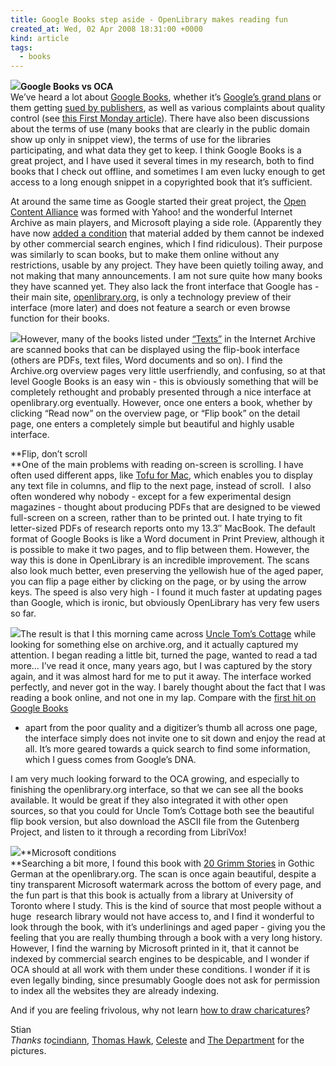 ```yaml
---
title: Google Books step aside - OpenLibrary makes reading fun
created_at: Wed, 02 Apr 2008 18:31:00 +0000
kind: article
tags:
  - books
---
```


[![](http://farm1.static.flickr.com/134/352573802_8f202edf53_m.jpg)](http://www.flickr.com/photos/23341397@N00/352573802/)**Google
Books vs OCA**\
 We’ve heard a lot about [Google Books](http://books.google.com),
whether it’s [Google’s grand
plans](http://dir.salon.com/story/tech/feature/2005/11/09/google/index.html)
or them getting [sued by
publishers](http://news.bbc.co.uk/2/hi/business/4266586.stm), as well as
various complaints about quality control (see [this First Monday
article](http://www.firstmonday.org/issues/issue12_8/duguid/)). There
have also been discussions about the terms of use (many books that are
clearly in the public domain show up only in snippet view), the terms of
use for the libraries participating, and what data they get to keep. I
think Google Books is a great project, and I have used it several times
in my research, both to find books that I check out offline, and
sometimes I am even lucky enough to get access to a long enough snippet
in a copyrighted book that it’s sufficient.

At around the same time as Google started their great project, the [Open
Content Alliance](http://www.opencontentalliance.org/index.html) was
formed with Yahoo! and the wonderful Internet Archive as main players,
and Microsoft playing a side role. (Apparently they have now [added a
condition](http://en.wikipedia.org/wiki/Open_Content_Alliance) that
material added by them cannot be indexed by other commercial search
engines, which I find ridiculous). Their purpose was similarly to scan
books, but to make them online without any restrictions, usable by any
project. They have been quietly toiling away, and not making that many
announcements. I am not sure quite how many books they have scanned yet.
They also lack the front interface that Google has - their main site,
[openlibrary.org](http://openlibrary.org), is only a technology preview
of their interface (more later) and does not feature a search or even
browse function for their books.

[![](http://farm1.static.flickr.com/39/93821899_b34651822b_m.jpg)](http://www.flickr.com/photos/51035555243@N01/93821899/)However,
many of the books listed under
[“Texts”](http://www.archive.org/details/texts) in the Internet Archive
are scanned books that can be displayed using the flip-book interface
(others are PDFs, text files, Word documents and so on). I find the
Archive.org overview pages very little userfriendly, and confusing, so
at that level Google Books is an easy win - this is obviously something
that will be completely rethought and probably presented through a nice
interface at openlibrary.org eventually. However, once one enters a
book, whether by clicking “Read now” on the overview page, or “Flip
book” on the detail page, one enters a completely simple but beautiful
and highly usable interface.

**Flip, don’t scroll\
**One of the main problems with reading on-screen is scrolling. I have
often used different apps, like [Tofu for
Mac](http://amarsagoo.info/tofu/), which enables you to display any text
file in columns, and flip to the next page, instead of scroll.  I also
often wondered why nobody - except for a few experimental design
magazines - thought about producing PDFs that are designed to be viewed
full-screen on a screen, rather than to be printed out. I hate trying to
fit letter-sized PDFs of research reports onto my 13.3″ MacBook. The
default format of Google Books is like a Word document in Print Preview,
although it is possible to make it two pages, and to flip between them.
However, the way this is done in OpenLibrary is an incredible
improvement. The scans also look much better, even preserving the
yellowish hue of the aged paper, you can flip a page either by clicking
on the page, or by using the arrow keys. The speed is also very high - I
found it much faster at updating pages than Google, which is ironic, but
obviously OpenLibrary has very few users so far.

[![](http://farm2.static.flickr.com/1067/1069893367_f2de895792_m.jpg)](http://www.flickr.com/photos/35034358326@N01/1069893367/)The
result is that I this morning came across [Uncle Tom’s
Cottage](http://www.openlibrary.org/details/uncletomscabinor00stowiala)
while looking for something else on archive.org, and it actually
captured my attention. I began reading a little bit, turned the page,
wanted to read a tad more… I’ve read it once, many years ago, but I was
captured by the story again, and it was almost hard for me to put it
away. The interface worked perfectly, and never got in the way. I barely
thought about the fact that I was reading a book online, and not one in
my lap. Compare with the [first hit on Google
Books](http://books.google.com/books?id=aU5o_QrhgPMC&printsec=frontcover&dq=uncle+tom%27s+cabin&ei=drjzR7qEGJK2ygTNkYiSCg#PPA13,M1)
- apart from the poor quality and a digitizer’s thumb all across one
page, the interface simply does not invite one to sit down and enjoy the
read at all. It’s more geared towards a quick search to find some
information, which I guess comes from Google’s DNA.

I am very much looking forward to the OCA growing, and especially to
finishing the openlibrary.org interface, so that we can see all the
books available. It would be great if they also integrated it with other
open sources, so that you could for Uncle Tom’s Cottage both see the
beautiful flip book version, but also download the ASCII file from the
Gutenberg Project, and listen to it through a recording from LibriVox!

[![](http://farm1.static.flickr.com/54/137413905_9232662cf6_m.jpg)](http://www.flickr.com/photos/95272747@N00/137413905/)**Microsoft
conditions\
**Searching a bit more, I found this book with [20 Grimm
Stories](http://www.openlibrary.org/details/twentystoriesfro00grimuoft)
in Gothic German at the openlibrary.org. The scan is once again
beautiful, despite a tiny transparent Microsoft watermark across the
bottom of every page, and the fun part is that this book is actually
from a library at University of Toronto where I study. This is the kind
of source that most people without a huge  research library would not
have access to, and I find it wonderful to look through the book, with
it’s underlinings and aged paper - giving you the feeling that you are
really thumbing through a book with a very long history. However, I find
the warning by Microsoft printed in it, that it cannot be indexed by
commercial search engines to be despicable, and I wonder if OCA should
at all work with them under these conditions. I wonder if it is even
legally binding, since presumably Google does not ask for permission to
index all the websites they are already indexing.

And if you are feeling frivolous, why not learn [how to draw
charicatures](http://www.openlibrary.org/details/artofcaricaturin006061mbp)?

Stian \
 *Thanks
to*[cindiann](http://www.flickr.com/photos/23341397@N00/352573802/ "cindiann"),
[Thomas
Hawk](http://www.flickr.com/photos/51035555243@N01/93821899/ "Thomas Hawk"),
[Celeste](http://www.flickr.com/photos/35034358326@N01/1069893367/ "Celeste")
and [The
Department](http://www.flickr.com/photos/95272747@N00/137413905/ "The Department")
for the pictures.[\
](http://www.flickr.com/photos/95272747@N00/137413905/ "The Department")
